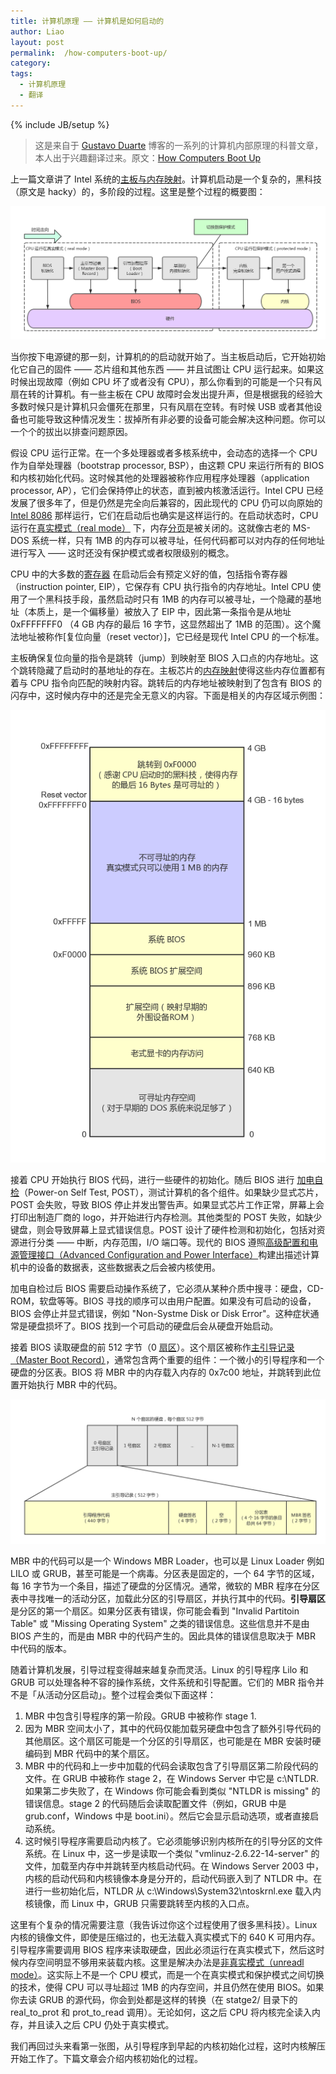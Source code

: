 ```yaml
---
title: 计算机原理 —— 计算机是如何启动的
author: Liao
layout: post
permalink:  /how-computers-boot-up/
category:
tags:
  - 计算机原理
  - 翻译
---
```

{% include JB/setup %}

> 这是来自于 [Gustavo Duarte](http://duartes.org/gustavo/blog/) 博客的一系列的计算机内部原理的科普文章，本人出于兴趣翻译过来。原文：[How Computers Boot Up](http://duartes.org/gustavo/blog/post/how-computers-boot-up/)

上一篇文章讲了 Intel 系统的[主板与内存映射](http://liaoph.com/motherboard-and-memory-map/)。计算机启动是一个复杂的，黑科技（原文是 hacky）的，多阶段的过程。这里是整个过程的概要图：

![](/images/how-computers-boot-up/boot-process.png)

<!--more-->

当你按下电源键的那一刻，计算机的的启动就开始了。当主板启动后，它开始初始化它自己的固件 —— 芯片组和其他东西 —— 并且试图让 CPU 运行起来。如果这时候出现故障（例如 CPU 坏了或者没有 CPU），那么你看到的可能是一个只有风扇在转的计算机。有一些主板在 CPU 故障时会发出提升声，但是根据我的经验大多数时候只是计算机只会僵死在那里，只有风扇在空转。有时候 USB 或者其他设备也可能导致这种情况发生：拔掉所有非必要的设备可能会解决这种问题。你可以一个个的拔出以排查问题原因。

假设 CPU 运行正常。在一个多处理器或者多核系统中，会动态的选择一个 CPU 作为自举处理器（bootstrap processor, BSP），由这颗 CPU 来运行所有的 BIOS 和内核初始化代码。这时候其他的处理器被称作应用程序处理器（application processor, AP），它们会保持停止的状态，直到被内核激活运行。Intel CPU 已经发展了很多年了，但是仍然是完全向后兼容的，因此现代的 CPU 仍可以向原始的 [Intel 8086](http://en.wikipedia.org/wiki/Intel_8086) 那样运行，它们在启动后也确实是这样运行的。在启动状态时，CPU 运行在[真实模式（real mode）](http://en.wikipedia.org/wiki/Real_mode) 下，内存[分页](http://en.wikipedia.org/wiki/Paging)是被关闭的。这就像古老的 MS-DOS 系统一样，只有 1MB 的内存可以被寻址，任何代码都可以对内存的任何地址进行写入 —— 这时还没有保护模式或者权限级别的概念。

CPU 中的大多数的[寄存器](http://en.wikipedia.org/wiki/Processor_register) 在启动后会有预定义好的值，包括指令寄存器（instruction pointer, EIP），它保存有 CPU 执行指令的内存地址。Intel CPU 使用了一个黑科技手段，虽然启动时只有 1MB 的内存可以被寻址，一个隐藏的基地址（本质上，是一个偏移量）被放入了 EIP 中，因此第一条指令是从地址 0xFFFFFFF0 （4 GB 内存的最后 16 字节，这显然超出了 1MB 的范围）。这个魔法地址被称作[复位向量（reset vector）]，它已经是现代 Intel CPU 的一个标准。

主板确保复位向量的指令是跳转（jump）到映射至 BIOS 入口点的内存地址。这个跳转隐藏了启动时的基地址的存在。主板芯片的[内存映射](http://liaoph.com/motherboard-and-memory-map/)使得这些内存位置都有着与 CPU 指令向匹配的映射内容。跳转后的内存地址被映射到了包含有 BIOS 的闪存中，这时候内存中的还是完全无意义的内容。下面是相关的内存区域示例图：

![](/images/how-computers-boot-up/memory-map.png)

接着 CPU 开始执行 BIOS 代码，进行一些硬件的初始化。随后 BIOS 进行 [加电自检](http://en.wikipedia.org/wiki/Power_on_self_test)（Power-on Self Test, POST），测试计算机的各个组件。如果缺少显式芯片，POST 会失败，导致 BIOS 停止并发出警告声。如果显式芯片工作正常，屏幕上会打印出制造厂商的 logo，并开始进行内存检测。其他类型的 POST 失败，如缺少键盘，则会导致屏幕上显式错误信息。POST 设计了硬件检测和初始化，包括对资源进行分类 —— 中断，内存范围，I/O 端口等。现代的 BIOS 遵照[高级配置和电源管理接口（Advanced Configuration and Power Interface）](http://en.wikipedia.org/wiki/ACPI)构建出描述计算机中的设备的数据表，这些数据表之后会被内核使用。

加电自检过后 BIOS 需要启动操作系统了，它必须从某种介质中搜寻：硬盘，CD-ROM，软盘等等。BIOS 寻找的顺序可以由用户配置。如果没有可启动的设备，BIOS 会停止并显式错误，例如 "Non-Systme Disk or Disk Error"。这种症状通常是硬盘损坏了。BIOS 找到一个可启动的硬盘后会从硬盘开始启动。

接着 BIOS 读取硬盘的前 512 字节（0 [扇区](http://en.wikipedia.org/wiki/Disk_sector)）。这个扇区被称作[主引导记录（Master Boot Record）](http://en.wikipedia.org/wiki/Master_boot_record)，通常包含两个重要的组件：一个微小的引导程序和一个硬盘的分区表。BIOS 将 MBR 中的内存载入内存的 0x7c00 地址，并跳转到此位置开始执行 MBR 中的代码。

![](/images/how-computers-boot-up/mbr.png)

MBR 中的代码可以是一个 Windows MBR Loader，也可以是 Linux Loader 例如 LILO 或 GRUB，甚至可能是一个病毒。分区表是固定的，一个 64 字节的区域，每 16 字节为一个条目，描述了硬盘的分区情况。通常，微软的 MBR 程序在分区表中寻找唯一的活动分区，加载此分区的引导扇区，并执行其中的代码。**引导扇区**是分区的第一个扇区。如果分区表有错误，你可能会看到 "Invalid Partitoin Table" 或 "Missing Operating System" 之类的错误信息。这些信息并不是由 BIOS 产生的，而是由 MBR 中的代码产生的。因此具体的错误信息取决于 MBR 中代码的版本。

随着计算机发展，引导过程变得越来越复杂而灵活。Linux 的引导程序 Lilo 和 GRUB 可以处理各种不容的操作系统，文件系统和引导配置。它们的 MBR 指令并不是「从活动分区启动」。整个过程会类似下面这样：

1. MBR 中包含引导程序的第一阶段。GRUB 中被称作 stage 1.
2. 因为 MBR 空间太小了，其中的代码仅能加载另硬盘中包含了额外引导代码的其他扇区。这个扇区可能是一个分区的引导扇区，也可能是在 MBR 安装时硬编码到 MBR 代码中的某个扇区。
3. MBR 中的代码和上一步中加载的代码会读取包含了引导扇区第二阶段代码的文件。在 GRUB 中被称作 stage 2，在 Windows Server 中它是 c:\NTLDR. 如果第二步失败了，在 Windows 你可能会看到类似 "NTLDR is missing" 的错误信息。stage 2 的代码随后会读取配置文件（例如，GRUB 中是 grub.conf，Windows 中是 boot.ini）。然后它会显示启动选项，或者直接启动系统。
4. 这时候引导程序需要启动内核了。它必须能够识别内核所在的引导分区的文件系统。在 Linux 中，这一步是读取一个类似 "vmlinuz-2.6.22-14-server" 的文件，加载至内存中并跳转至内核启动代码。在 Windows Server 2003 中，内核的启动代码和内核镜像本身是分开的，启动代码嵌入到了 NTLDR 中。在进行一些初始化后，NTLDR 从 c:\Windows\System32\ntoskrnl.exe 载入内核镜像，而 Linux 中，GRUB 只需要跳转至内核的入口点。

这里有个复杂的情况需要注意（我告诉过你这个过程使用了很多黑科技）。Linux 内核的镜像文件，即使是压缩过的，也无法载入真实模式下的 640 K 可用内存。引导程序需要调用 BIOS 程序来读取硬盘，因此必须运行在真实模式下，然后这时候内存空间明显不够用来装载内核。这里是解决办法是[非真实模式（unreadl mode）](http://en.wikipedia.org/wiki/Unreal_mode)。这实际上不是一个 CPU 模式，而是一个在真实模式和保护模式之间切换的技术，使得 CPU 可以寻址超过 1MB 的内存空间，并且仍然在使用 BIOS。如果你去读 GRUB 的源代码，你会到处都是这样的转换（在 statge2/ 目录下的 real_to_prot 和 prot_to_read 调用）。无论如何，这之后 CPU 将内核完全读入内存，并且读入之后 CPU 仍处于真实模式。

我们再回过头来看第一张图，从引导程序到早起的内核初始化过程，这时内核解压开始工作了。下篇文章会介绍内核初始化的过程。